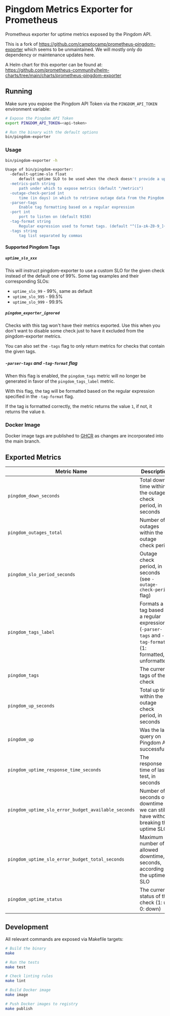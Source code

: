 # Pingdom Metrics Exporter for Prometheus

Prometheus exporter for uptime metrics exposed by the Pingdom API.

This is a fork of <https://github.com/camptocamp/prometheus-pingdom-exporter> which seems to be unmaintained.
We will mostly only do dependency or maintenance updates here.

A Helm chart for this exporter can be found at: <https://github.com/prometheus-community/helm-charts/tree/main/charts/prometheus-pingdom-exporter>

## Running

Make sure you expose the Pingdom API Token via the `PINGDOM_API_TOKEN`
environment variable:

```bash
# Expose the Pingdom API Token
export PINGDOM_API_TOKEN=<api-token>

# Run the binary with the default options
bin/pingdom-exporter
```

### Usage

```bash
bin/pingdom-exporter -h

Usage of bin/pingdom-exporter:
  -default-uptime-slo float
      default uptime SLO to be used when the check doesn't provide a uptime SLO tag (i.e. uptime_slo_999 to 99.9% uptime SLO) (default 99)
  -metrics-path string
      path under which to expose metrics (default "/metrics")
  -outage-check-period int
      time (in days) in which to retrieve outage data from the Pingdom API (default 7)
  -parser-tags
      Enable tag formatting based on a regular expression
  -port int
      port to listen on (default 9158)
  -tag-format string
      Regular expression used to format tags. (default "^([a-zA-Z0-9_]+):(.+)$")
  -tags string
      tag list separated by commas
```

#### Supported Pingdom Tags

##### `uptime_slo_xxx`

This will instruct pingdom-exporter to use a custom SLO for the given check
instead of the default one of 99%. Some tag examples and their corresponding
SLOs:

- `uptime_slo_99` - 99%, same as default
- `uptime_slo_995` - 99.5%
- `uptime_slo_999` - 99.9%

##### `pingdom_exporter_ignored`

Checks with this tag won't have their metrics exported. Use this when you don't
want to disable some check just to have it excluded from the pingdom-exporter
metrics.

You can also set the `-tags` flag to only return metrics for checks that contain
the given tags.


##### `-parser-tags` and `-tag-format` flag

When this flag is enabled, the `pingdom_tags` metric will no longer be generated in favor of the `pingdom_tags_label` metric.

With this flag, the tag will be formatted based on the regular expression specified in the `-tag-format` flag.

If the tag is formatted correctly, the metric returns the value `1`, if not, it returns the value `0`.

### Docker Image

Docker image tags are published to [GHCR](https://github.com/kokuwaio/pingdom-exporter/pkgs/container/pingdom-exporter) as changes are incorporated into the main branch.

## Exported Metrics

| Metric Name                                         | Description                                                                                                   |
| --------------------------------------------------- | ------------------------------------------------------------------------------------------------------------- |
| `pingdom_down_seconds`                              | Total down time within the outage check period, in seconds                                                    |
| `pingdom_outages_total`                             | Number of outages within the outage check period                                                              |
| `pingdom_slo_period_seconds`                        | Outage check period, in seconds (see `-outage-check-period` flag)                                             |
| `pingdom_tags_label`                                | Formats a tag based on a regular expression (`-parser-tags` and `-tag-format`) (1: formatted, 0: unformatted) |
| `pingdom_tags`                                      | The current tags of the check                                                                                 |
| `pingdom_up_seconds`                                | Total up time within the outage check period, in seconds                                                      |
| `pingdom_up`                                        | Was the last query on Pingdom API successful                                                                  |
| `pingdom_uptime_response_time_seconds`              | The response time of last test, in seconds                                                                    |
| `pingdom_uptime_slo_error_budget_available_seconds` | Number of seconds of downtime we can still have without breaking the uptime SLO                               |
| `pingdom_uptime_slo_error_budget_total_seconds`     | Maximum number of allowed downtime, in seconds, according to the uptime SLO                                   |
| `pingdom_uptime_status`                             | The current status of the check (1: up, 0: down)                                                              |

## Development

All relevant commands are exposed via Makefile targets:

```sh
# Build the binary
make

# Run the tests
make test

# Check linting rules
make lint

# Build Docker image
make image

# Push Docker images to registry
make publish
```
